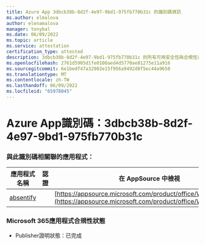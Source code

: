 ```yaml
---
title: Azure App 3dbcb38b-8d2f-4e97-9bd1-975fb770b31c 的識別碼資訊
ms.author: elmalova
author: elenamalova
manager: tonybal
ms.date: 06/09/2022
ms.topic: article
ms.service: attestation
certification_type: attested
description: 3dbcb38b-8d2f-4e97-9bd1-975fb770b31c 的所有可用安全性與合規性資訊。
ms.openlocfilehash: 2761d5905d1fe0100aed4d5770ae81275e11a916
ms.sourcegitcommit: 6e1bedf47a32902e15f956a9492d8f5ec44a9650
ms.translationtype: MT
ms.contentlocale: zh-TW
ms.lasthandoff: 06/09/2022
ms.locfileid: "65978045"
---
```

# <a name="azure-app-id-3dbcb38b-8d2f-4e97-9bd1-975fb770b31c"></a>Azure App識別碼：3dbcb38b-8d2f-4e97-9bd1-975fb770b31c


### <a name="apps-associated-with-this-id"></a>與此識別碼相關聯的應用程式：
| **應用程式名稱** | **認證** | **在 AppSource 中檢視** |
|--------------|---------------|-----------------------|
| [absentify](../forward/WA200003833.md) |  | [https://appsource.microsoft.com/product/office/WA200003833](https://appsource.microsoft.com/product/office/WA200003833) |

### <a name="microsoft-365-app-compliance-status"></a>Microsoft 365應用程式合規性狀態
- Publisher證明狀態：已完成
